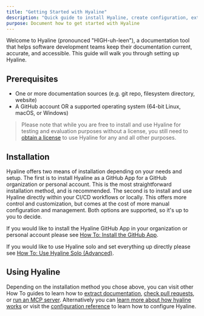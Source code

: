 ```yaml
---
title: "Getting Started with Hyaline"
description: "Quick guide to install Hyaline, create configuration, extract documentation, and set up an MCP integration."
purpose: Document how to get started with Hyaline
---
```

Welcome to Hyaline (pronounced "HIGH-uh-leen"), a documentation tool that helps software development teams keep their documentation current, accurate, and accessible. This guide will walk you through setting up Hyaline.

## Prerequisites
- One or more documentation sources (e.g. git repo, filesystem directory, website)
- A GitHub account OR a supported operating system (64-bit Linux, macOS, or Windows)

> Please note that while you are free to install and use Hyaline for testing and evaluation purposes without a license, you still need to [obtain a license](/#pricing) to use Hyaline for any and all other purposes.

## Installation
Hyaline offers two means of installation depending on your needs and setup. The first is to install Hyaline as a GitHub App for a GitHub organization or personal account. This is the most straightforward installation method, and is recommended. The second is to install and use Hyaline directly within your CI/CD workflows or locally. This offers more control and customization, but comes at the cost of more manual configuration and management. Both options are supported, so it's up to you to decide.

If you would like to install the Hyaline GitHub App in your organization or personal account please see [How To: Install the GitHub App](./how-to/install-github-app.md).

If you would like to use Hyaline solo and set everything up directly please see [How To: Use Hyaline Solo (Advanced)](./how-to/use-hyaline-solo.md).

## Using Hyaline
Depending on the installation method you chose above, you can visit other How To guides to learn how to [extract documentation](./how-to/extract-documentation.md), [check pull requests](./how-to/check-pull-request.md), or [run an MCP server](./how-to/run-mcp-server.md). Alternatively you can [learn more about how hyaline works](./explanation/hyaline.md) or visit the [configuration reference](./reference/config.md) to learn how to configure Hyaline.
